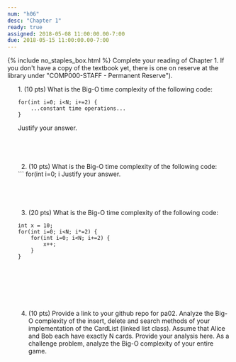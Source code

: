 ```yaml
---
num: "h06"
desc: "Chapter 1"
ready: true
assigned: 2018-05-08 11:00:00.00-7:00
due: 2018-05-15 11:00:00.00-7:00
---
```

{% include no_staples_box.html %}
Complete your reading of Chapter 1. If you don't have a copy of the textbook yet, there is one on reserve at the library under "COMP000-STAFF - Permanent Reserve").

<ol markdown="1">
1. (10 pts) What is the Big-O time complexity of the following code:

<div markdown="1">

```
for(int i=0; i<N; i+=2) {
	...constant time operations...
}
```
</div>
Justify your answer.
<div style="margin-bottom:5em"></div>

2. (10 pts) What is the Big-O time complexity of the following code:

<div markdown="1">
```
for(int i=0; i<N; i*=2) {
	...constant time operations...
}
```
</div>
Justify your answer.
<div style="margin-bottom:5em"></div>

3. (20 pts) What is the Big-O time complexity of the following code: 

<div markdown="1">

```
int x = 10;
for(int i=0; i<N; i*=2) {
	for(int i=0; i<N; i+=2) {
		x++;
	}
}
```
</div>
<div style="margin-bottom:8em"></div>
<div class="pagebreak"></div>

4. (10 pts) Provide a link to your github repo for pa02. Analyze the Big-O complexity of the insert, delete and search methods of your implementation of the CardList (linked list class). Assume that Alice and Bob each have exactly N cards. Provide your analysis here. As a challenge problem, analyze the Big-O complexity of your entire game.


</ol>
